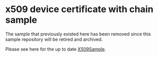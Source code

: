 # x509 device certificate with chain sample
The sample that previously existed here has been removed since this sample repository will be retired and archived.

Please see here for the up to date [X509Sample](https://github.com/Azure/azure-iot-sdk-csharp/tree/main/iothub/device/samples/how%20to%20guides/X509DeviceCertWithChainSample).
